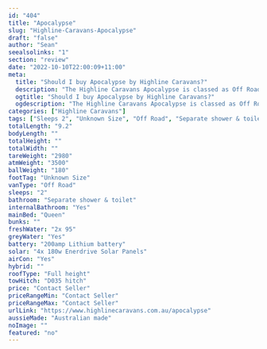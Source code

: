```yaml
---
id: "404"
title: "Apocalypse"
slug: "Highline-Caravans-Apocalypse"
draft: "false"
author: "Sean"
seealsolinks: "1"
section: "review"
date: "2022-10-10T22:00:09+11:00"
meta:
  title: "Should I buy Apocalypse by Highline Caravans?"
  description: "The Highline Caravans Apocalypse is classed as Off Road, and sleeps 2 people. It is Australian made and comes in at Unknown Size. It generally has Separate shower & toilet."
  ogtitle: "Should I buy Apocalypse by Highline Caravans?"
  ogdescription: "The Highline Caravans Apocalypse is classed as Off Road, and sleeps 2 people. It is Australian made and comes in at Unknown Size. It generally has Separate shower & toilet."
categories: ["Highline Caravans"]
tags: ["Sleeps 2", "Unknown Size", "Off Road", "Separate shower & toilet", "Full height", "Price Unknown", "Australian made"]
totalLength: "9.2"
bodyLength: ""
totalHeight: ""
totalWidth: ""
tareWeight: "2980"
atmWeight: "3500"
ballWeight: "180"
footTag: "Unknown Size"
vanType: "Off Road"
sleeps: "2"
bathroom: "Separate shower & toilet"
internalBathroom: "Yes"
mainBed: "Queen"
bunks: ""
freshWater: "2x 95"
greyWater: "Yes"
battery: "200amp Lithium battery"
solar: "4x 180w Enerdrive Solar Panels"
airCon: "Yes"
hybrid: ""
roofType: "Full height"
towHitch: "D035 hitch"
price: "Contact Seller"
priceRangeMin: "Contact Seller"
priceRangeMax: "Contact Seller"
urlLink: "https://www.highlinecaravans.com.au/apocalypse"
aussieMade: "Australian made"
noImage: ""
featured: "no"
---
```

